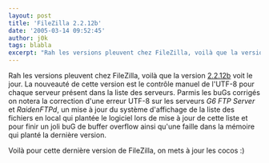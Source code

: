 ```yaml
---
layout: post
title: 'FileZilla 2.2.12b'
date: '2005-03-14 09:52:45'
author: j0k
tags: blabla
excerpt: "Rah les versions pleuvent chez FileZilla, voilà que la version [2.2.12b](http://sourceforge.net/project/showfiles.php?group_id=21558&amp;package_id=15149&amp;release_id=312730) voit le jour.     \nLa nouveauté de cette version est le contrôle manuel de l'UTF-8 pour chaque serveur présent dans la liste des serveurs.   )   Parmis les buGs      …"
---
```


Rah les versions pleuvent chez FileZilla, voilà que la version [2.2.12b](http://sourceforge.net/project/showfiles.php?group_id=21558&amp;package_id=15149&amp;release_id=312730) voit le jour.
La nouveauté de cette version est le contrôle manuel de l'UTF-8 pour chaque serveur présent dans la liste des serveurs.     Parmis les buGs corrigés on notera la correction d'une erreur UTF-8 sur les serveurs *G6 FTP Server* et *RaidenFTPd*, un mise à jour du système d'affichage de la liste des fichiers en local qui plantée le logiciel lors de mise à jour de cette liste et pour finir un joli buG de buffer overflow ainsi qu'une faille dans la mémoire qui planté la dernière version.

Voilà pour cette dernière version de FileZilla, on mets à jour les cocos :)
